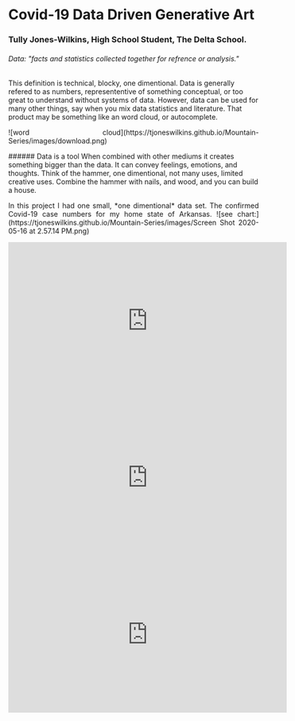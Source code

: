 # Covid-19 Data Driven Generative Art
### Tully Jones-Wilkins, High School Student, The Delta School.
###### Data: "facts and statistics collected together for refrence or analysis." 
This definition is technical, blocky, one dimentional. Data is generally refered to as numbers, represententive of something conceptual, or too great to understand without systems of data. However, data can be used for many other things, say when you mix data statistics and literature. That product may be something like an word cloud, or autocomplete. 
<p align="justify">
![word cloud](https://tjoneswilkins.github.io/Mountain-Series/images/download.png)
  </p>
###### Data is a tool 
When combined with other mediums it creates something bigger than the data. It can convey feelings, emotions, and thoughts. Think of the hammer, one dimentional, not many uses, limited creative uses. Combine the hammer with nails, and wood, and you can build a house. 
<p align="justify">
In this project I had one small, *one dimentional* data set. The confirmed Covid-19 case numbers for my home state of Arkansas.
 ![see chart:](https://tjoneswilkins.github.io/Mountain-Series/images/Screen Shot 2020-05-16 at 2.57.14 PM.png)
  </p>
<iframe width="560" height="315" src="https://www.youtube.com/embed/pojIA3g3vlw" frameborder="0" allow="accelerometer; autoplay; encrypted-media; gyroscope; picture-in-picture" allowfullscreen></iframe>


<iframe width="560" height="315" src="https://www.youtube.com/embed/NNe2SFHWiwE" frameborder="0" allow="accelerometer; autoplay; encrypted-media; gyroscope; picture-in-picture" allowfullscreen></iframe>


<iframe width="560" height="315" src="https://www.youtube.com/embed/B45KWbGnHCI" frameborder="0" allow="accelerometer; autoplay; encrypted-media; gyroscope; picture-in-picture" allowfullscreen></iframe>
